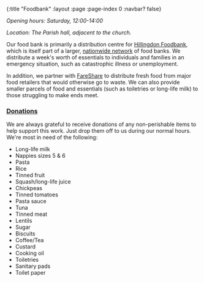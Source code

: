 {:title "Foodbank"
 :layout :page
 :page-index 0
 :navbar? false}

*Opening hours: Saturday, 12:00-14:00*

*Location: The Parish hall, adjacent to the church.*

Our food bank is primarily a distribution centre for [Hillingdon Foodbank](https://hillingdon.foodbank.org.uk/), which is itself part of a larger, [nationwide network](https://www.trusselltrust.org/) of food banks. We distribute a week's worth of essentials to individuals and families in an emergency situation, such as catastrophic illness or unemployment.

In addition, we partner with [FareShare](https://fareshare.org.uk/) to distribute fresh food from major food retailers that would otherwise go to waste. We can also provide smaller parcels of food and essentials (such as toiletries or long-life milk) to those struggling to make ends meet.

### [Donations](#donations)

We are always grateful to receive donations of any non-perishable items to help support this work. Just drop them off to us during our normal hours. We're most in need of the following:

 * Long-life milk
 * Nappies sizes 5 & 6
 * Pasta
 * Rice
 * Tinned fruit
 * Squash/long-life juice
 * Chickpeas
 * Tinned tomatoes
 * Pasta sauce
 * Tuna
 * Tinned meat
 * Lentils
 * Sugar
 * Biscuits
 * Coffee/Tea
 * Custard
 * Cooking oil
 * Toiletries
 * Sanitary pads
 * Toilet paper
